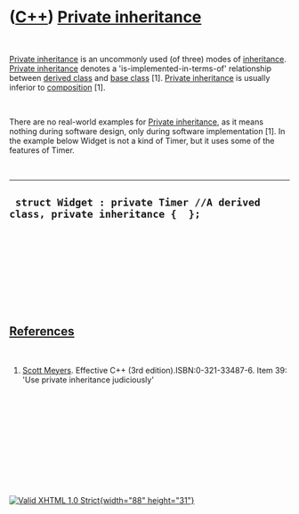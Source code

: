 



 

 

 

 

 

([C++](Cpp.htm)) [Private inheritance](CppPrivateInheritance.htm)
=================================================================

 

[Private inheritance](CppPrivateInheritance.htm) is an uncommonly used
(of three) modes of [inheritance](CppInheritance.htm). [Private
inheritance](CppPrivateInheritance.htm) denotes a
'is-implemented-in-terms-of' relationship between [derived
class](CppDerivedClass.htm) and [base class](CppBaseClass.htm) \[1\].
[Private inheritance](CppPrivateInheritance.htm) is usually inferior to
[composition](CppComposition.htm) \[1\].

 

There are no real-world examples for [Private
inheritance](CppPrivateInheritance.htm), as it means nothing during
software design, only during software implementation \[1\]. In the
example below Widget is not a kind of Timer, but it uses some of the
features of Timer.

 

  -------------------------------------------------------------------------------
  ` struct Widget : private Timer //A derived class, private inheritance {  };`
  -------------------------------------------------------------------------------

 

 

 

 

 

[References](CppReferences.htm)
-------------------------------

 

1.  [Scott Meyers](CppScottMeyers.htm). Effective C++
    (3rd edition).ISBN:0-321-33487-6. Item 39: 'Use private inheritance
    judiciously'

 

 

 

 

 





 

[![Valid XHTML 1.0 Strict](valid-xhtml10.png){width="88"
height="31"}](http://validator.w3.org/check?uri=referer)
